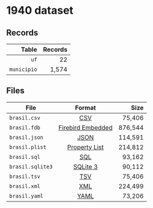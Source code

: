 # 1940 dataset

## Records

|       Table | Records |
| -----------:| -------:|
|        `uf` |      22 |
| `municipio` |   1,574 |

## Files

| File             | Format                                                                                 |      Size |
| ---------------- |:--------------------------------------------------------------------------------------:| ---------:|
| `brasil.csv`     | [CSV](https://en.wikipedia.org/wiki/Comma-separated_values)                            |    75,406 |
| `brasil.fdb`     | [Firebird Embedded](https://en.wikipedia.org/wiki/Embedded_database#Firebird_Embedded) |   876,544 |
| `brasil.json`    | [JSON](https://en.wikipedia.org/wiki/JSON)                                             |   114,591 |
| `brasil.plist`   | [Property List](https://en.wikipedia.org/wiki/Property_list)                           |   214,812 |
| `brasil.sql`     | [SQL](https://en.wikipedia.org/wiki/SQL)                                               |    93,162 |
| `brasil.sqlite3` | [SQLite 3](https://en.wikipedia.org/wiki/SQLite)                                       |    90,112 |
| `brasil.tsv`     | [TSV](https://en.wikipedia.org/wiki/Tab-separated_values)                              |    75,406 |
| `brasil.xml`     | [XML](https://en.wikipedia.org/wiki/XML)                                               |   224,499 |
| `brasil.yaml`    | [YAML](https://en.wikipedia.org/wiki/YAML)                                             |    73,206 |
